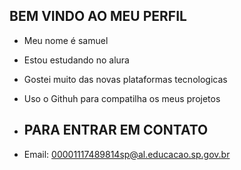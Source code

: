 ## BEM VINDO AO MEU PERFIL ##

- Meu nome é samuel 
- Estou estudando no alura 
- Gostei muito das novas plataformas tecnologicas
- Uso o Githuh para compatilha os meus projetos

- ## PARA ENTRAR EM CONTATO ##
- Email: 00001117489814sp@al.educacao.sp.gov.br 
